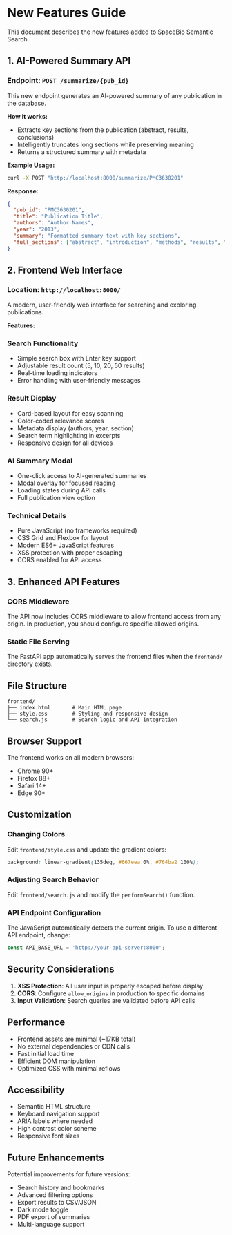 # New Features Guide

This document describes the new features added to SpaceBio Semantic Search.

## 1. AI-Powered Summary API

### Endpoint: `POST /summarize/{pub_id}`

This new endpoint generates an AI-powered summary of any publication in the database.

**How it works:**
- Extracts key sections from the publication (abstract, results, conclusions)
- Intelligently truncates long sections while preserving meaning
- Returns a structured summary with metadata

**Example Usage:**
```bash
curl -X POST "http://localhost:8000/summarize/PMC3630201"
```

**Response:**
```json
{
  "pub_id": "PMC3630201",
  "title": "Publication Title",
  "authors": "Author Names",
  "year": "2013",
  "summary": "Formatted summary text with key sections",
  "full_sections": ["abstract", "introduction", "methods", "results", "discussion"]
}
```

## 2. Frontend Web Interface

### Location: `http://localhost:8000/`

A modern, user-friendly web interface for searching and exploring publications.

**Features:**

### Search Functionality
- Simple search box with Enter key support
- Adjustable result count (5, 10, 20, 50 results)
- Real-time loading indicators
- Error handling with user-friendly messages

### Result Display
- Card-based layout for easy scanning
- Color-coded relevance scores
- Metadata display (authors, year, section)
- Search term highlighting in excerpts
- Responsive design for all devices

### AI Summary Modal
- One-click access to AI-generated summaries
- Modal overlay for focused reading
- Loading states during API calls
- Full publication view option

### Technical Details
- Pure JavaScript (no frameworks required)
- CSS Grid and Flexbox for layout
- Modern ES6+ JavaScript features
- XSS protection with proper escaping
- CORS enabled for API access

## 3. Enhanced API Features

### CORS Middleware
The API now includes CORS middleware to allow frontend access from any origin. In production, you should configure specific allowed origins.

### Static File Serving
The FastAPI app automatically serves the frontend files when the `frontend/` directory exists.

## File Structure

```
frontend/
├── index.html       # Main HTML page
├── style.css        # Styling and responsive design
└── search.js        # Search logic and API integration
```

## Browser Support

The frontend works on all modern browsers:
- Chrome 90+
- Firefox 88+
- Safari 14+
- Edge 90+

## Customization

### Changing Colors
Edit `frontend/style.css` and update the gradient colors:
```css
background: linear-gradient(135deg, #667eea 0%, #764ba2 100%);
```

### Adjusting Search Behavior
Edit `frontend/search.js` and modify the `performSearch()` function.

### API Endpoint Configuration
The JavaScript automatically detects the current origin. To use a different API endpoint, change:
```javascript
const API_BASE_URL = 'http://your-api-server:8000';
```

## Security Considerations

1. **XSS Protection**: All user input is properly escaped before display
2. **CORS**: Configure `allow_origins` in production to specific domains
3. **Input Validation**: Search queries are validated before API calls

## Performance

- Frontend assets are minimal (~17KB total)
- No external dependencies or CDN calls
- Fast initial load time
- Efficient DOM manipulation
- Optimized CSS with minimal reflows

## Accessibility

- Semantic HTML structure
- Keyboard navigation support
- ARIA labels where needed
- High contrast color scheme
- Responsive font sizes

## Future Enhancements

Potential improvements for future versions:
- Search history and bookmarks
- Advanced filtering options
- Export results to CSV/JSON
- Dark mode toggle
- PDF export of summaries
- Multi-language support
